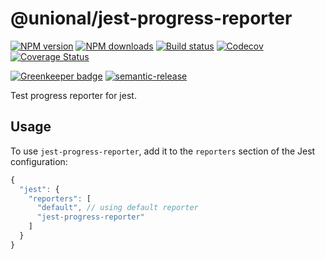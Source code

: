# @unional/jest-progress-reporter

[![NPM version][npm-image]][npm-url]
[![NPM downloads][downloads-image]][downloads-url]
[![Build status][travis-image]][travis-url]
[![Codecov][codecov-image]][codecov-url]
[![Coverage Status][coveralls-image]][coveralls-url]

[![Greenkeeper badge][green-keeper-image]][green-keeper-url]
[![semantic-release][semantic-release-image]][semantic-release-url]

Test progress reporter for jest.

## Usage

To use `jest-progress-reporter`,
add it to the `reporters` section of the Jest configuration:

```js
{
  "jest": {
    "reporters": [
      "default", // using default reporter
      "jest-progress-reporter"
    ]
  }
}
```

[npm-image]: https://img.shields.io/npm/v/@unional/jest-progress-reporter.svg?style=flat
[npm-url]: https://npmjs.org/package/@unional/jest-progress-reporter
[downloads-image]: https://img.shields.io/npm/dm/@unional/jest-progress-reporter.svg?style=flat
[downloads-url]: https://npmjs.org/package/@unional/jest-progress-reporter
[travis-image]: https://img.shields.io/travis/unional/jest-progress-reporter/master.svg?style=flat
[travis-url]: https://travis-ci.org/unional/jest-progress-reporter?branch=master
[codecov-image]: https://codecov.io/gh/unional/jest-progress-reporter/branch/master/graph/badge.svg
[codecov-url]: https://codecov.io/gh/unional/jest-progress-reporter
[coveralls-image]: https://coveralls.io/repos/github/unional/jest-progress-reporter/badge.svg
[coveralls-url]: https://coveralls.io/github/unional/jest-progress-reporter
[green-keeper-image]:https://badges.greenkeeper.io/unional/jest-progress-reporter.svg
[green-keeper-url]:https://greenkeeper.io/
[semantic-release-image]:https://img.shields.io/badge/%20%20%F0%9F%93%A6%F0%9F%9A%80-semantic--release-e10079.svg
[semantic-release-url]:https://github.com/semantic-release/semantic-release
